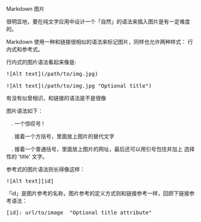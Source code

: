 Markdown 图片

很明显地，要在纯文字应用中设计一个「自然」的语法来插入图片是有一定难度的。

Markdown 使用一种和链接很相似的语法来标记图片，同样也允许两种样式： 行内式和参考式。

行内式的图片语法看起来像是:
<pre>
![Alt text](/path/to/img.jpg)

![Alt text](/path/to/img.jpg "Optional title")
</pre>
有没有似曾相识，和链接的语法是不是很像


图片语法如下：


&emsp;. 一个惊叹号 !

&emsp;. 接着一个方括号，里面放上图片的替代文字

&emsp;. 接着一个普通括号，里面放上图片的网址，最后还可以用引号包住并加上 选择性的 'title' 文字。

参考式的图片语法则长得像这样：
<pre>
![Alt text][id]
</pre>
「id」是图片参考的名称，图片参考的定义方式则和链接参考一样，回顾下链接参考语法：
<pre>
[id]: url/to/image  "Optional title attribute"
</pre>


